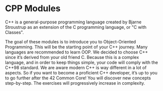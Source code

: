 # CPP Modules

C++ is a general-purpose programming language created by Bjarne Stroustrup as an extension of the C programming language, or "C with Classes".

The goal of these modules is to introduce you to Object-Oriented Programming.
This will be the starting point of your C++ journey. Many languages are recommended to learn OOP.
We decided to choose C++ since it’s derived from your old friend C.
Because this is a complex language, and in order to keep things simple, your code will comply with the C++98 standard.
We are aware modern C++ is way different in a lot of aspects.
So if you want to become a proficient C++ developer, it’s up to you to go further after the 42 Common Core!
You will discover new concepts step-by-step. The exercises will progressively increase in complexity.
